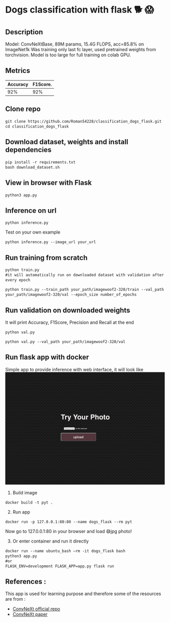 # Dogs classification with flask :dog2: :scream:

## Description

Model: ConvNeXtBase, 89M params, 15.4G FLOPS, acc=85.8% on ImageNet1k
Was training only last fc layer, used pretrained weights from torchvision. Model is too large for full training on colab GPU.

## Metrics

| Accuracy      | F1Score.      |   
| ------------- | ------------- | 
| 92% | 92% |
  



## Clone repo
```
git clone https://github.com/Roman54228/classification_dogs_flask.git
cd classification_dogs_flask
```

## Download dataset, weights and install dependencies
```
pip install -r requirements.txt
bash download_dataset.sh
```


## View in browser with Flask
```
python3 app.py
```

## Inference on url
```
python inference.py
```
Test on your own example
```
python inference.py --image_url your_url
```

## Run training from scratch

```
python train.py 
#it will automatically run on downloaded dataset with validation after every epoch
```

```
python train.py --train_path your_path/imagewoof2-320/train --val_path your_path/imagewoof2-320/val --epoch_size number_of_epochs
```

## Run validation on downloaded weights

It will print Accuracy, F1Score, Precision and Recall at the end

```
python val.py
```

```
python val.py --val_path your_path/imagewoof2-320/val
```

## Run flask app with docker 

Simple app to provide inference with web interface, it will look like
![image](snapshot.png)

1) Build image
```
docker build -t pyt .
```

2) Run app

```
docker run -p 127.0.0.1:80:80 --name dogs_flask --rm pyt
```

Now go to 127.0.0.1:80 in your browser and load :sweat_smile:jpg photo!

3) Or enter container and run it directly 
```
docker run --name ubuntu_bash —rm -it dogs_flask bash
python3 app.py
#or
FLASK_ENV=development FLASK_APP=app.py flask run
```



## References :
This app is used for learning purpose and therefore some of the  resources are from : 
- [ConvNeXt official repo](https://github.com/facebookresearch/ConvNeXt)
- [ConvNeXt paper](https://arxiv.org/pdf/2201.03545v2.pdf)

